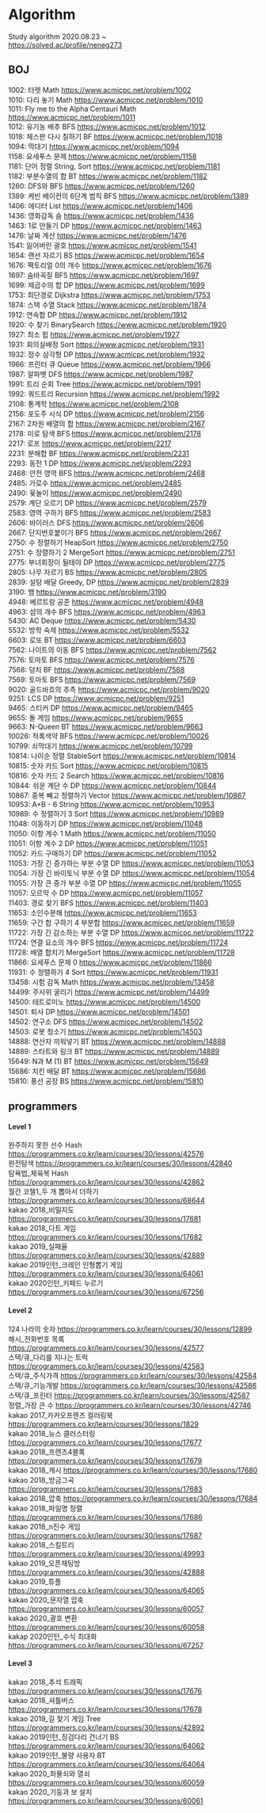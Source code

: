 # Algorithm
Study algorithm 2020.08.23 ~  
https://solved.ac/profile/neneg273  

## BOJ
1002: 터렛 Math https://www.acmicpc.net/problem/1002  
1010: 다리 놓기 Math https://www.acmicpc.net/problem/1010  
1011: Fly me to the Alpha Centauri Math https://www.acmicpc.net/problem/1011  
1012: 유기농 배추 BFS https://www.acmicpc.net/problem/1012  
1018: 체스판 다시 칠하기 BF https://www.acmicpc.net/problem/1018  
1094: 막대기 https://www.acmicpc.net/problem/1094  
1158: 요세푸스 문제 https://www.acmicpc.net/problem/1158  
1181: 단어 정렬 String, Sort https://www.acmicpc.net/problem/1181  
1182: 부분수열의 합 BT https://www.acmicpc.net/problem/1182  
1260: DFS와 BFS https://www.acmicpc.net/problem/1260  
1389: 케빈 베이컨의 6단계 법칙 BFS https://www.acmicpc.net/problem/1389  
1406: 에디터 List https://www.acmicpc.net/problem/1406  
1436: 영화감독 숌 https://www.acmicpc.net/problem/1436  
1463: 1로 만들기 DP https://www.acmicpc.net/problem/1463  
1476: 날짜 계산 https://www.acmicpc.net/problem/1476  
1541: 잃어버린 괄호 https://www.acmicpc.net/problem/1541  
1654: 랜선 자르기 BS https://www.acmicpc.net/problem/1654  
1676: 팩토리얼 0의 개수 https://www.acmicpc.net/problem/1676  
1697: 숨바꼭질 BFS https://www.acmicpc.net/problem/1697  
1699: 제곱수의 합 DP https://www.acmicpc.net/problem/1699  
1753: 최단경로 Dijkstra https://www.acmicpc.net/problem/1753  
1874: 스택 수열 Stack https://www.acmicpc.net/problem/1874  
1912: 연속합 DP https://www.acmicpc.net/problem/1912  
1920: 수 찾기 BinarySearch https://www.acmicpc.net/problem/1920  
1927: 최소 힙 https://www.acmicpc.net/problem/1927  
1931: 회의실배정 Sort https://www.acmicpc.net/problem/1931  
1932: 정수 삼각형 DP https://www.acmicpc.net/problem/1932  
1966: 프린터 큐 Queue https://www.acmicpc.net/problem/1966  
1987: 알파벳 DFS https://www.acmicpc.net/problem/1987  
1991: 트리 순회 Tree https://www.acmicpc.net/problem/1991  
1992: 쿼드트리 Recursion https://www.acmicpc.net/problem/1992  
2108: 통계학 https://www.acmicpc.net/problem/2108  
2156: 포도주 시식 DP https://www.acmicpc.net/problem/2156  
2167: 2차원 배열의 합 https://www.acmicpc.net/problem/2167  
2178: 미로 탐색 BFS https://www.acmicpc.net/problem/2178  
2217: 로프 https://www.acmicpc.net/problem/2217  
2231: 분해합 BF https://www.acmicpc.net/problem/2231  
2293: 동전 1 DP https://www.acmicpc.net/problem/2293  
2468: 안전 영역 BFS https://www.acmicpc.net/problem/2468  
2485: 가로수 https://www.acmicpc.net/problem/2485  
2490: 윷놀이 https://www.acmicpc.net/problem/2490  
2579: 계단 오르기 DP https://www.acmicpc.net/problem/2579  
2583: 영역 구하기 BFS https://www.acmicpc.net/problem/2583  
2606: 바이러스 DFS https://www.acmicpc.net/problem/2606  
2667: 단지번호붙이기 BFS https://www.acmicpc.net/problem/2667  
2750: 수 정렬하기 HeapSort https://www.acmicpc.net/problem/2750  
2751: 수 정렬하기 2 MergeSort https://www.acmicpc.net/problem/2751  
2775: 부녀회장이 될테야 DP https://www.acmicpc.net/problem/2775  
2805: 나무 자르기 BS https://www.acmicpc.net/problem/2805  
2839: 설탕 배달 Greedy, DP https://www.acmicpc.net/problem/2839  
3190: 뱀 https://www.acmicpc.net/problem/3190  
4948: 베르트랑 공준 https://www.acmicpc.net/problem/4948  
4963: 섬의 개수 BFS https://www.acmicpc.net/problem/4963  
5430: AC Deque https://www.acmicpc.net/problem/5430  
5532: 방학 숙제 https://www.acmicpc.net/problem/5532  
6603: 로또 BT https://www.acmicpc.net/problem/6603  
7562: 나이트의 이동 BFS https://www.acmicpc.net/problem/7562  
7576: 토마토 BFS https://www.acmicpc.net/problem/7576  
7568: 덩치 BF https://www.acmicpc.net/problem/7568  
7569: 토마토 BFS https://www.acmicpc.net/problem/7569  
9020: 골드바흐의 추측 https://www.acmicpc.net/problem/9020  
9251: LCS DP https://www.acmicpc.net/problem/9251  
9465: 스티커 DP https://www.acmicpc.net/problem/9465  
9655: 돌 게임 https://www.acmicpc.net/problem/9655  
9663: N-Queen BT https://www.acmicpc.net/problem/9663  
10026: 적록색약 BFS https://www.acmicpc.net/problem/10026  
10799: 쇠막대기 https://www.acmicpc.net/problem/10799  
10814: 나이순 정렬 StableSort https://www.acmicpc.net/problem/10814  
10815: 숫자 카드 Sort https://www.acmicpc.net/problem/10815  
10816: 숫자 카드 2 Search https://www.acmicpc.net/problem/10816  
10844: 쉬운 계단 수 DP https://www.acmicpc.net/problem/10844  
10867: 중복 빼고 정렬하기 Vector https://www.acmicpc.net/problem/10867  
10953: A+B - 6 String https://www.acmicpc.net/problem/10953  
10989: 수 정렬하기 3 Sort https://www.acmicpc.net/problem/10989  
11048: 이동하기 DP https://www.acmicpc.net/problem/11048  
11050: 이항 계수 1 Math https://www.acmicpc.net/problem/11050  
11051: 이항 계수 2 DP https://www.acmicpc.net/problem/11051  
11052: 카드 구매하기 DP https://www.acmicpc.net/problem/11052  
11053: 가장 긴 증가하는 부분 수열 DP https://www.acmicpc.net/problem/11053  
11054: 가장 긴 바이토닉 부분 수열 DP https://www.acmicpc.net/problem/11054  
11055: 가장 큰 증가 부분 수열 DP https://www.acmicpc.net/problem/11055  
11057: 오르막 수 DP https://www.acmicpc.net/problem/11057  
11403: 경로 찾기 BFS https://www.acmicpc.net/problem/11403  
11653: 소인수분해 https://www.acmicpc.net/problem/11653  
11659: 구간 합 구하기 4 부분합 https://www.acmicpc.net/problem/11659  
11722: 가장 긴 감소하는 부분 수열 DP https://www.acmicpc.net/problem/11722  
11724: 연결 요소의 개수 BFS https://www.acmicpc.net/problem/11724  
11728: 배열 합치기 MergeSort https://www.acmicpc.net/problem/11728  
11866: 요세푸스 문제 0 https://www.acmicpc.net/problem/11866  
11931: 수 정렬하기 4 Sort https://www.acmicpc.net/problem/11931  
13458: 시험 감독 Math https://www.acmicpc.net/problem/13458  
14499: 주사위 굴리기 https://www.acmicpc.net/problem/14499  
14500: 테트로미노 https://www.acmicpc.net/problem/14500  
14501: 퇴사 DP https://www.acmicpc.net/problem/14501  
14502: 연구소 DFS https://www.acmicpc.net/problem/14502  
14503: 로봇 청소기 https://www.acmicpc.net/problem/14503  
14888: 연산자 끼워넣기 BT https://www.acmicpc.net/problem/14888  
14889: 스타트와 링크 BT https://www.acmicpc.net/problem/14889  
15649: N과 M (1) BT https://www.acmicpc.net/problem/15649  
15686: 치킨 배달 BT https://www.acmicpc.net/problem/15686  
15810: 풍선 공장 BS https://www.acmicpc.net/problem/15810  
  
  
## programmers
#### Level 1
완주하지 못한 선수 Hash https://programmers.co.kr/learn/courses/30/lessons/42576  
완전탐색 https://programmers.co.kr/learn/courses/30/lessons/42840  
탐욕법_체육복 Hash https://programmers.co.kr/learn/courses/30/lessons/42862  
월간 코챌1_두 개 뽑아서 더하기 https://programmers.co.kr/learn/courses/30/lessons/68644  
kakao 2018_비밀지도 https://programmers.co.kr/learn/courses/30/lessons/17681  
kakao 2018_다트 게임 https://programmers.co.kr/learn/courses/30/lessons/17682  
kakao 2019_실패율 https://programmers.co.kr/learn/courses/30/lessons/42889  
kakao 2019인턴_크레인 인형뽑기 게임 https://programmers.co.kr/learn/courses/30/lessons/64061  
kakao 2020인턴_키패드 누르기 https://programmers.co.kr/learn/courses/30/lessons/67256  
#### Level 2
124 나라의 숫자  https://programmers.co.kr/learn/courses/30/lessons/12899  
해시_전화번호 목록 https://programmers.co.kr/learn/courses/30/lessons/42577  
스택/큐_다리를 지나는 트럭 https://programmers.co.kr/learn/courses/30/lessons/42583  
스택/큐_주식가격 https://programmers.co.kr/learn/courses/30/lessons/42584  
스택/큐_기능개발 https://programmers.co.kr/learn/courses/30/lessons/42586  
스택/큐_프린터 https://programmers.co.kr/learn/courses/30/lessons/42587  
정렬_가장 큰 수 https://programmers.co.kr/learn/courses/30/lessons/42746  
kakao 2017_카카오프렌즈 컬러링북 https://programmers.co.kr/learn/courses/30/lessons/1829  
kakao 2018_뉴스 클러스터링  https://programmers.co.kr/learn/courses/30/lessons/17677  
kakao 2018_프렌즈4블록 https://programmers.co.kr/learn/courses/30/lessons/17679  
kakao 2018_캐시 https://programmers.co.kr/learn/courses/30/lessons/17680  
kakao 2018_방금그곡 https://programmers.co.kr/learn/courses/30/lessons/17683  
kakao 2018_압축 https://programmers.co.kr/learn/courses/30/lessons/17684  
kakao 2018_파일명 정렬 https://programmers.co.kr/learn/courses/30/lessons/17686  
kakao 2018_n진수 게임  https://programmers.co.kr/learn/courses/30/lessons/17687  
kakao 2018_스킬트리 https://programmers.co.kr/learn/courses/30/lessons/49993  
kakao 2019_오픈채팅방 https://programmers.co.kr/learn/courses/30/lessons/42888  
kakao 2019_튜플  https://programmers.co.kr/learn/courses/30/lessons/64065  
kakao 2020_문자열 압축 https://programmers.co.kr/learn/courses/30/lessons/60057  
kakao 2020_괄호 변환 https://programmers.co.kr/learn/courses/30/lessons/60058  
kakap 2020인턴_수식 최대화 https://programmers.co.kr/learn/courses/30/lessons/67257  
#### Level 3
kakao 2018_추석 트래픽 https://programmers.co.kr/learn/courses/30/lessons/17676  
kakao 2018_셔틀버스 https://programmers.co.kr/learn/courses/30/lessons/17678  
kakao 2019_길 찾기 게임 Tree https://programmers.co.kr/learn/courses/30/lessons/42892  
kakao 2019인턴_징검다리 건너기 BS https://programmers.co.kr/learn/courses/30/lessons/64062  
kakao 2019인턴_불량 사용자 BT https://programmers.co.kr/learn/courses/30/lessons/64064  
kakao 2020_좌물쇠와 열쇠 https://programmers.co.kr/learn/courses/30/lessons/60059  
kakao 2020_기둥과 보 설치 https://programmers.co.kr/learn/courses/30/lessons/60061  